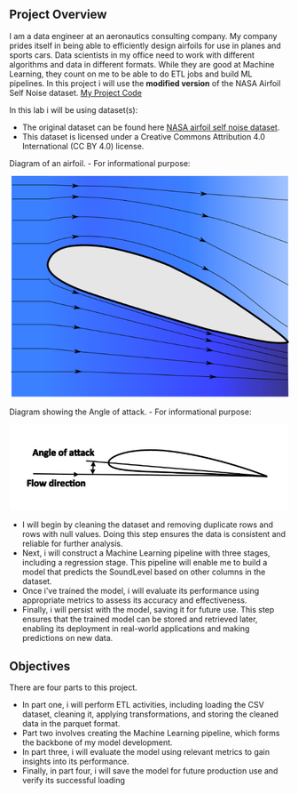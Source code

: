## Project Overview
I am a data engineer at an aeronautics consulting company. My company prides itself in being able to efficiently design airfoils for use in planes and sports cars. Data scientists in my office need to work with different algorithms and data in different formats. While they are good at Machine Learning, they count on me to be able to do ETL jobs and build ML pipelines. In this project i will use the **modified version** of the NASA Airfoil Self Noise dataset. 
[My Project Code](https://github.com/alireza-gharibi/Portfolio/blob/main/Spark%20machine%20learning/Spark%20Project%202/Spark%20project%202.py)

In this lab i will be using dataset(s):
 - The original dataset can be found here [NASA airfoil self noise dataset](https://archive.ics.uci.edu/dataset/291/airfoil+self+noise). 
  - This dataset is licensed under a Creative Commons Attribution 4.0 International (CC BY 4.0) license.

  Diagram of an airfoil. - For informational purpose: 

![Alt text](https://github.com/alireza-gharibi/Portfolio/blob/main/Spark%20machine%20learning/Spark%20Project%202/Airfoil_with_flow.png)

Diagram showing the Angle of attack. - For informational purpose:

![Alt text](https://github.com/alireza-gharibi/Portfolio/blob/main/Spark%20machine%20learning/Spark%20Project%202/Airfoil_angle_of_attack.jpg)

- I will begin by cleaning the dataset and removing duplicate rows and rows with null values. Doing this step ensures the data is consistent and reliable for further analysis. 
- Next, i will construct a Machine Learning pipeline with three stages, including a regression stage. This pipeline will enable me to build a model that predicts the SoundLevel based on other columns in the dataset. 
- Once i’ve trained the model, i will evaluate its performance using appropriate metrics to assess its accuracy and effectiveness. 
- Finally, i will persist with the model, saving it for future use. This step ensures that the trained model can be stored and retrieved later, enabling its deployment in real-world applications and making predictions on new data. 
## Objectives
There are four parts to this project. 
- In part one, i will perform ETL activities, including loading the CSV dataset, cleaning it, applying transformations, and storing the cleaned data in the parquet format. 
- Part two involves creating the Machine Learning pipeline, which forms the backbone of my model development. 
- In part three, i will evaluate the model using relevant metrics to gain insights into its performance. 
- Finally, in part four, i will save the model for future production use and verify its successful loading

